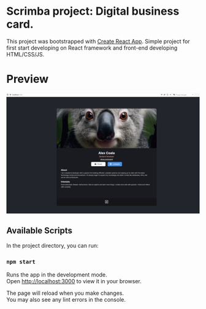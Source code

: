 # Scrimba project: Digital business card.

This project was bootstrapped with [Create React App](https://github.com/facebook/create-react-app).
Simple project for first start developing on React framework and front-end developing HTML/CSS/JS.

# Preview

![Screenshot of the implemented project!](/digital-business-card/image.png)

## Available Scripts

In the project directory, you can run:

### `npm start`

Runs the app in the development mode.\
Open [http://localhost:3000](http://localhost:3000) to view it in your browser.

The page will reload when you make changes.\
You may also see any lint errors in the console.